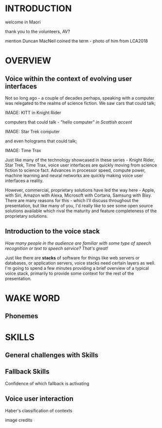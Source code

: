 # INTRODUCTION


welcome in Maori



thank you to the volunteers, AV?

mention Duncan MacNeil coined the term - photo of him from LCA2018

# OVERVIEW

## Voice within the context of evolving user interfaces

Not so long ago - a couple of decades perhaps, speaking with a computer was relegated to the realms of science fiction. We saw cars that could talk;

IMAGE: KITT in Knight Rider

computers that could talk - "hello computer" _in Scottish accent_

IMAGE: Star Trek computer

and even holograms that could talk;

IMAGE: Time Trax

Just like many of the technology showcased in these series - Knight Rider, Star Trek, Time Trax, voice user interfaces are quickly moving from science fiction to science fact. Advances in processor speed, compute power, machine learning and neural networks are quickly making voice user interfaces a reality.

However, commercial, proprietary solutions have led the way here - Apple, with Siri, Amazon with Alexa, Microsoft with Cortana, Samsung with Bixy. There are many reasons for this - which I'll discuss throughout the presentation, but like many of you, I'd really like to see some open source solutions available which rival the maturity and feature completeness of the proprietary solutions.




## Introduction to the voice stack

_How many people in the audience are familiar with some type of speech recognition or text to speech service? That's great!_

Just like there are **stacks** of software for things like web servers or databases, or application servers, voice stacks need certain layers as well. I'm going to spend a few minutes providing a brief overview of a typical voice stack, primarily to provide some context for the rest of the presentation.



# WAKE WORD


## Phonemes


# SKILLS

## General challenges with Skills



## Fallback Skills
Confidence of which fallback is activating



## Voice user interaction

Haber's classification of contexts




image credits

